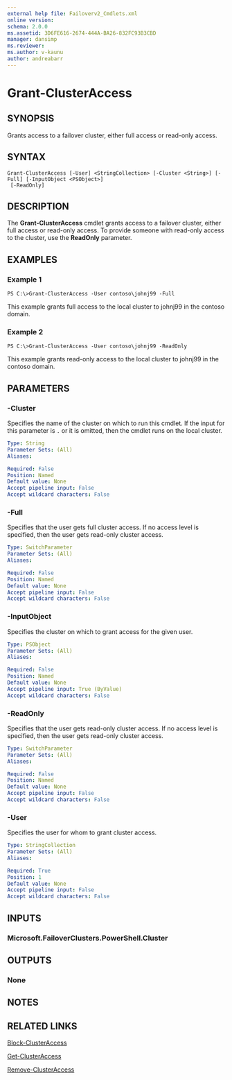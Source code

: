 ```yaml
---
external help file: Failoverv2_Cmdlets.xml
online version: 
schema: 2.0.0
ms.assetid: 3D6FE616-2674-444A-BA26-832FC93B3CBD
manager: dansimp
ms.reviewer:
ms.author: v-kaunu
author: andreabarr
---
```


# Grant-ClusterAccess

## SYNOPSIS
Grants access to a failover cluster, either full access or read-only access.

## SYNTAX

```
Grant-ClusterAccess [-User] <StringCollection> [-Cluster <String>] [-Full] [-InputObject <PSObject>]
 [-ReadOnly]
```

## DESCRIPTION
The **Grant-ClusterAccess** cmdlet grants access to a failover cluster, either full access or read-only access.
To provide someone with read-only access to the cluster, use the **ReadOnly** parameter.

## EXAMPLES

### Example 1
```
PS C:\>Grant-ClusterAccess -User contoso\johnj99 -Full
```

This example grants full access to the local cluster to johnj99 in the contoso domain.

### Example 2
```
PS C:\>Grant-ClusterAccess -User contoso\johnj99 -ReadOnly
```

This example grants read-only access to the local cluster to johnj99 in the contoso domain.

## PARAMETERS

### -Cluster
Specifies the name of the cluster on which to run this cmdlet.
If the input for this parameter is `.` or it is omitted, then the cmdlet runs on the local cluster.

```yaml
Type: String
Parameter Sets: (All)
Aliases: 

Required: False
Position: Named
Default value: None
Accept pipeline input: False
Accept wildcard characters: False
```

### -Full
Specifies that the user gets full cluster access.
If no access level is specified, then the user gets read-only cluster access.

```yaml
Type: SwitchParameter
Parameter Sets: (All)
Aliases: 

Required: False
Position: Named
Default value: None
Accept pipeline input: False
Accept wildcard characters: False
```

### -InputObject
Specifies the cluster on which to grant access for the given user.

```yaml
Type: PSObject
Parameter Sets: (All)
Aliases: 

Required: False
Position: Named
Default value: None
Accept pipeline input: True (ByValue)
Accept wildcard characters: False
```

### -ReadOnly
Specifies that the user gets read-only cluster access.
If no access level is specified, then the user gets read-only cluster access.

```yaml
Type: SwitchParameter
Parameter Sets: (All)
Aliases: 

Required: False
Position: Named
Default value: None
Accept pipeline input: False
Accept wildcard characters: False
```

### -User
Specifies the user for whom to grant cluster access.

```yaml
Type: StringCollection
Parameter Sets: (All)
Aliases: 

Required: True
Position: 1
Default value: None
Accept pipeline input: False
Accept wildcard characters: False
```

## INPUTS

### Microsoft.FailoverClusters.PowerShell.Cluster

## OUTPUTS

### None

## NOTES

## RELATED LINKS

[Block-ClusterAccess](./Block-ClusterAccess.md)

[Get-ClusterAccess](./Get-ClusterAccess.md)

[Remove-ClusterAccess](./Remove-ClusterAccess.md)


